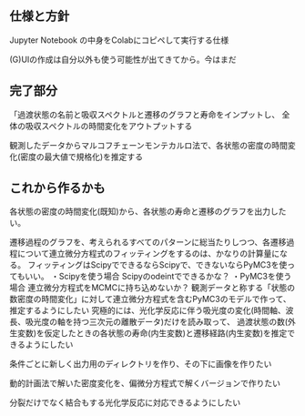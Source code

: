 ##  仕様と方針
Jupyter Notebook の中身をColabにコピペして実行する仕様

(G)UIの作成は自分以外も使う可能性が出てきてから。今はまだ

##  完了部分
「過渡状態の名前と吸収スペクトルと遷移のグラフと寿命をインプットし、
全体の吸収スペクトルの時間変化をアウトプットする

観測したデータからマルコフチェーンモンテカルロ法で、各状態の密度の時間変化(密度の最大値で規格化)を推定する

##  これから作るかも
各状態の密度の時間変化(既知)から、各状態の寿命と遷移のグラフを出力したい。

遷移過程のグラフを、考えられるすべてのパターンに総当たりしつつ、各遷移過程について連立微分方程式のフィッティングをするのは、かなりの計算量になる。
フィッティングはScipyでできるならScipyで、できないならPyMC3を使ってもいい。
    ・Scipyを使う場合
    Scipyのodeintでできるかな？
    ・PyMC3を使う場合
    連立微分方程式をMCMCに持ち込めないか？
    観測データと称する「状態の数密度の時間変化」に対して連立微分方程式を含むPyMC3のモデルで作って、推定するようにしたい
究極的には、光化学反応に伴う吸光度の変化(時間軸、波長、吸光度の軸を持つ三次元の離散データ)だけを読み取って、
過渡状態の数(外生変数)を仮定したときの各状態の寿命(内生変数)と遷移経路(内生変数)を推定できるようにしたい

条件ごとに新しく出力用のディレクトリを作り、その下に画像を作りたい

動的計画法で解いた密度変化を、偏微分方程式で解くバージョンで作りたい

分裂だけでなく結合もする光化学反応に対応できるようにしたい
